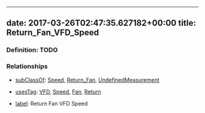 
---
date: 2017-03-26T02:47:35.627182+00:00
title: Return_Fan_VFD_Speed
---
### Definition: TODO

### Relationships

* [subClassOf](http://www.w3.org/2000/01/rdf-schema#subClassOf): [Speed](https://brickschema.org/schema/1.0/Brick#Speed), [Return_Fan](https://brickschema.org/schema/1.0/Brick#Return_Fan), [UndefinedMeasurement](https://brickschema.org/schema/1.0/Brick#UndefinedMeasurement)

* [usesTag](https://brickschema.org/schema/1.0/BrickFrame#usesTag): [VFD](https://brickschema.org/schema/1.0/BrickTag#VFD), [Speed](https://brickschema.org/schema/1.0/BrickTag#Speed), [Fan](https://brickschema.org/schema/1.0/BrickTag#Fan), [Return](https://brickschema.org/schema/1.0/BrickTag#Return)

* [label](http://www.w3.org/2000/01/rdf-schema#label): Return Fan VFD Speed
